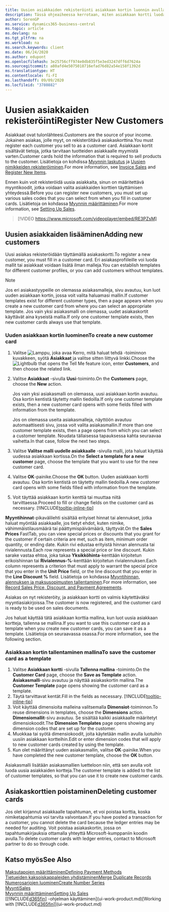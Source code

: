 ```yaml
---
title: Uusien asiakkaiden rekisteröinti asiakkaan kortin luonnin avulla | Microsoft Docs
description: Tässä ohjeaiheessa kerrotaan, miten asiakkaan kortti luodaan rekisteröimään tietoja kustakin uudesta asiakkaasta, jolle myyt.
author: SorenGP
ms.service: dynamics365-business-central
ms.topic: article
ms.devlang: na
ms.tgt_pltfrm: na
ms.workload: na
ms.search.keywords: client
ms.date: 06/24/2020
ms.author: edupont
ms.openlocfilehash: 3e25756cff974e0db835f5e3ed3247dff6d7624a
ms.sourcegitcommit: a80afd4e5075018716efad76d82a54e158f1392d
ms.translationtype: HT
ms.contentlocale: fi-FI
ms.lasthandoff: 09/09/2020
ms.locfileid: "3780882"
---
```

# <a name="register-new-customers"></a><span data-ttu-id="8b41c-103">Uusien asiakkaiden rekisteröinti</span><span class="sxs-lookup"><span data-stu-id="8b41c-103">Register New Customers</span></span>

<span data-ttu-id="8b41c-104">Asiakkaat ovat tulonlähteesi.</span><span class="sxs-lookup"><span data-stu-id="8b41c-104">Customers are the source of your income.</span></span> <span data-ttu-id="8b41c-105">Jokainen asiakas, jolle myyt, on rekisteröitävä asiakaskorttina.</span><span class="sxs-lookup"><span data-stu-id="8b41c-105">You must register each customer you sell to as a customer card.</span></span> <span data-ttu-id="8b41c-106">Asiakkaan kortit sisältävät tietoja, jotka tarvitaan tuotteiden asiakkaalle myymistä varten.</span><span class="sxs-lookup"><span data-stu-id="8b41c-106">Customer cards hold the information that is required to sell products to the customer.</span></span> <span data-ttu-id="8b41c-107">Lisätietoja on kohdissa [Myynnin laskutus](sales-how-invoice-sales.md) ja [Uusien nimikkeiden rekisteröiminen](inventory-how-register-new-items.md).</span><span class="sxs-lookup"><span data-stu-id="8b41c-107">For more information, see [Invoice Sales](sales-how-invoice-sales.md) and [Register New Items](inventory-how-register-new-items.md).</span></span>  

<span data-ttu-id="8b41c-108">Ennen kuin voit rekisteröidä uusia asiakkaita, sinun on määritettävä myyntikoodit, jotka voidaan valita asiakkaiden korttien täyttämisen yhteydessä.</span><span class="sxs-lookup"><span data-stu-id="8b41c-108">Before you can register new customers, you must set up various sales codes that you can select from when you fill in customer cards.</span></span> <span data-ttu-id="8b41c-109">Lisätietoja on kohdassa [Myynnin määrittäminen](sales-setup-sales.md).</span><span class="sxs-lookup"><span data-stu-id="8b41c-109">For more information, see [Setting Up Sales](sales-setup-sales.md).</span></span>

> [!VIDEO https://www.microsoft.com/videoplayer/embed/RE3PZsM]

## <a name="adding-new-customers"></a><span data-ttu-id="8b41c-110">Uusien asiakkaiden lisääminen</span><span class="sxs-lookup"><span data-stu-id="8b41c-110">Adding new customers</span></span>

<span data-ttu-id="8b41c-111">Uusi asiakas rekisteröidään täyttämällä asiakaskortti.</span><span class="sxs-lookup"><span data-stu-id="8b41c-111">To register a new customer, you must fill in a customer card.</span></span> <span data-ttu-id="8b41c-112">Eri asiakasprofiileille voi luoda mallit tai asiakkaat voidaan lisätä ilman malleja.</span><span class="sxs-lookup"><span data-stu-id="8b41c-112">You can establish templates for different customer profiles, or you can add customers without templates.</span></span>  

> [!NOTE]  
> <span data-ttu-id="8b41c-113">Jos eri asiakastyypeille on olemassa asiakasmalleja, sivu avautuu, kun luot uuden asiakkaan kortin, jossa voit valita haluamasi mallin.</span><span class="sxs-lookup"><span data-stu-id="8b41c-113">If customer templates exist for different customer types, then a page appears when you create a new customer card from where you can select an appropriate template.</span></span> <span data-ttu-id="8b41c-114">Jos vain yksi asiakasmalli on olemassa, uudet asiakaskortit käyttävät aina kyseistä mallia.</span><span class="sxs-lookup"><span data-stu-id="8b41c-114">If only one customer template exists, then new customer cards always use that template.</span></span>  

### <a name="to-create-a-new-customer-card"></a><span data-ttu-id="8b41c-115">Uuden asiakkaan kortin luominen</span><span class="sxs-lookup"><span data-stu-id="8b41c-115">To create a new customer card</span></span>

1. <span data-ttu-id="8b41c-116">Valitse ![Lamppu, joka avaa Kerro, mitä haluat tehdä -toiminnon](media/ui-search/search_small.png "Kerro, mitä haluat tehdä") kuvakkeen, syötä **Asiakkaat** ja valitse sitten liittyvä linkki.</span><span class="sxs-lookup"><span data-stu-id="8b41c-116">Choose the ![Lightbulb that opens the Tell Me feature](media/ui-search/search_small.png "Tell me what you want to do") icon, enter **Customers**, and then choose the related link.</span></span>  
2. <span data-ttu-id="8b41c-117">Valitse **Asiakkaat** -sivulla **Uusi**-toiminto.</span><span class="sxs-lookup"><span data-stu-id="8b41c-117">On the **Customers** page, choose the **New** action.</span></span>

    <span data-ttu-id="8b41c-118">Jos vain yksi asiakasmalli on olemassa, uusi asiakkaan kortin avautuu. Osa kortin kentistä täytetty mallin tiedoilla.</span><span class="sxs-lookup"><span data-stu-id="8b41c-118">If only one customer template exists, then a new customer card opens with some fields filled with information from the template.</span></span>

    <span data-ttu-id="8b41c-119">Jos on olemassa useita asiakasmalleja, näyttöön avautuu automaattisesti sivu, jossa voit valita asiakasmallin.</span><span class="sxs-lookup"><span data-stu-id="8b41c-119">If more than one customer template exists, then a page opens from which you can select a customer template.</span></span> <span data-ttu-id="8b41c-120">Noudata tällaisessa tapauksessa kahta seuraavaa vaihetta.</span><span class="sxs-lookup"><span data-stu-id="8b41c-120">In that case, follow the next two steps.</span></span>
3. <span data-ttu-id="8b41c-121">Valitse **Valitse malli uudelle asiakkaalle** -sivulla malli, jota haluat käyttää uudessa asiakkaan kortissa.</span><span class="sxs-lookup"><span data-stu-id="8b41c-121">On the **Select a template for a new customer** page, choose the template that you want to use for the new customer card.</span></span>
4. <span data-ttu-id="8b41c-122">Valitse **OK**-painike.</span><span class="sxs-lookup"><span data-stu-id="8b41c-122">Choose the **OK** button.</span></span> <span data-ttu-id="8b41c-123">Uuden asiakkaan kortti avautuu. Osa kortin kentistä on täytetty mallin tiedoilla.</span><span class="sxs-lookup"><span data-stu-id="8b41c-123">A new customer card opens with some fields filled with information from the template.</span></span>  
5. <span data-ttu-id="8b41c-124">Voit täyttää asiakkaan kortin kenttiä tai muuttaa niitä tarvittaessa.</span><span class="sxs-lookup"><span data-stu-id="8b41c-124">Proceed to fill or change fields on the customer card as necessary.</span></span> [!INCLUDE[tooltip-inline-tip](includes/tooltip-inline-tip_md.md)]

<span data-ttu-id="8b41c-125">**Myyntihinnat**-pikavälilehti sisältää erityiset hinnat tai alennukset, jotka haluat myöntää asiakkaalle, jos tietyt ehdot, kuten nimike, vähimmäistilausmäärä tai päättymispäivämäärä, täyttyvät.</span><span class="sxs-lookup"><span data-stu-id="8b41c-125">On the **Sales Prices** FastTab, you can view special prices or discounts that you grant for the customer if certain criteria are met, such as item, minimum order quantity, or ending date.</span></span> <span data-ttu-id="8b41c-126">Kukin rivi edustaa erityistä hinnan alennusta tai rivialennusta.</span><span class="sxs-lookup"><span data-stu-id="8b41c-126">Each row represents a special price or line discount.</span></span> <span data-ttu-id="8b41c-127">Kukin sarake vastaa ehtoa, joka takaa **Yksikköhinta**-kenttään kirjoitetun erikoishinnan tai **Rivialennus-%**-kenttään kirjoitetun rivialennuksen.</span><span class="sxs-lookup"><span data-stu-id="8b41c-127">Each column represents a criterion that must apply to warrant the special price that you enter in the **Unit Price** field, or the line discount that you enter in the **Line Discount %** field.</span></span> <span data-ttu-id="8b41c-128">Lisätietoja on kohdassa [Myyntihinnan, alennuksen ja maksusopimusten tallentaminen](sales-how-record-sales-price-discount-payment-agreements.md).</span><span class="sxs-lookup"><span data-stu-id="8b41c-128">For more information, see [Record Sales Price, Discount, and Payment Agreements](sales-how-record-sales-price-discount-payment-agreements.md).</span></span>

<span data-ttu-id="8b41c-129">Asiakas on nyt rekisteröity, ja asiakkaan kortti on valmis käytettäväksi myyntiasiakirjoissa.</span><span class="sxs-lookup"><span data-stu-id="8b41c-129">The customer is now registered, and the customer card is ready to be used on sales documents.</span></span>

<span data-ttu-id="8b41c-130">Jos haluat käyttää tätä asiakkaan korttia mallina, kun luot uusia asiakkaan kortteja, tallenna se mallina.</span><span class="sxs-lookup"><span data-stu-id="8b41c-130">If you want to use this customer card as a template when you create new customer cards, you can save it as a template.</span></span> <span data-ttu-id="8b41c-131">Lisätietoja on seuraavassa osassa.</span><span class="sxs-lookup"><span data-stu-id="8b41c-131">For more information, see the following section.</span></span>  

### <a name="to-save-the-customer-card-as-a-template"></a><span data-ttu-id="8b41c-132">Asiakkaan kortin tallentaminen mallina</span><span class="sxs-lookup"><span data-stu-id="8b41c-132">To save the customer card as a template</span></span>

1. <span data-ttu-id="8b41c-133">Valitse **Asiakkaan kortti** -sivulla **Tallenna mallina** -toiminto.</span><span class="sxs-lookup"><span data-stu-id="8b41c-133">On the **Customer Card** page, choose the **Save as Template** action.</span></span> <span data-ttu-id="8b41c-134">**Asiakasmalli**-sivu avautuu ja näyttää asiakaskortin mallina.</span><span class="sxs-lookup"><span data-stu-id="8b41c-134">The **Customer Template** page opens showing the customer card as a template.</span></span>
2. <span data-ttu-id="8b41c-135">Täytä tarvittavat kentät.</span><span class="sxs-lookup"><span data-stu-id="8b41c-135">Fill in the fields as necessary.</span></span> [!INCLUDE[tooltip-inline-tip](includes/tooltip-inline-tip_md.md)]
3. <span data-ttu-id="8b41c-136">Voit käyttää dimensioita malleina valitsemalla **Dimensiot**-toiminnon.</span><span class="sxs-lookup"><span data-stu-id="8b41c-136">To reuse dimensions in templates, choose the **Dimensions** action.</span></span> <span data-ttu-id="8b41c-137">**Dimensiomallit**-sivu avautuu. Se sisältää kaikki asiakkaalle määritetyt dimensiokoodit.</span><span class="sxs-lookup"><span data-stu-id="8b41c-137">The **Dimension Templates** page opens showing any dimension codes that are set up for the customer.</span></span>
4. <span data-ttu-id="8b41c-138">Muokkaa tai syötä dimensiokoodit, joita käytetään mallin avulla luotuihin uusiin asiakkaan kortteihin.</span><span class="sxs-lookup"><span data-stu-id="8b41c-138">Edit or enter dimension codes that will apply to new customer cards created by using the template.</span></span>  
5. <span data-ttu-id="8b41c-139">Kun olet määrittänyt uuden asiakasmallin, valitse **OK**-painike.</span><span class="sxs-lookup"><span data-stu-id="8b41c-139">When you have completed the new customer template, choose the **OK** button.</span></span>

<span data-ttu-id="8b41c-140">Asiakasmalli lisätään asiakasmallien luetteloon niin, että sen avulla voit luoda uusia asiakkaiden kortteja.</span><span class="sxs-lookup"><span data-stu-id="8b41c-140">The customer template is added to the list of customer templates, so that you can use it to create new customer cards.</span></span>

## <a name="deleting-customer-cards"></a><span data-ttu-id="8b41c-141">Asiakaskorttien poistaminen</span><span class="sxs-lookup"><span data-stu-id="8b41c-141">Deleting customer cards</span></span>

<span data-ttu-id="8b41c-142">Jos olet kirjannut asiakkaalle tapahtuman, et voi poistaa korttia, koska nimiketapahtumia voi tarvita valvontaan.</span><span class="sxs-lookup"><span data-stu-id="8b41c-142">If you have posted a transaction for a customer, you cannot delete the card because the ledger entries may be needed for auditing.</span></span> <span data-ttu-id="8b41c-143">Voit poistaa asiakaskortin, jossa on tapahtumakirjauksia ottamalla yhteyttä Microsoft-kumppaniin koodin avulla.</span><span class="sxs-lookup"><span data-stu-id="8b41c-143">To delete customer cards with ledger entries, contact to Microsoft partner to do so through code.</span></span>  

## <a name="see-also"></a><span data-ttu-id="8b41c-144">Katso myös</span><span class="sxs-lookup"><span data-stu-id="8b41c-144">See Also</span></span>

[<span data-ttu-id="8b41c-145">Maksutapojen määrittäminen</span><span class="sxs-lookup"><span data-stu-id="8b41c-145">Defining Payment Methods</span></span>](finance-payment-methods.md)  
[<span data-ttu-id="8b41c-146">Tietueiden kaksoiskappaleiden yhdistäminen</span><span class="sxs-lookup"><span data-stu-id="8b41c-146">Merge Duplicate Records</span></span>](sales-how-merge-duplicate-records.md)  
[<span data-ttu-id="8b41c-147">Numerosarjojen luominen</span><span class="sxs-lookup"><span data-stu-id="8b41c-147">Create Number Series</span></span>](ui-create-number-series.md)  
[<span data-ttu-id="8b41c-148">Myynti</span><span class="sxs-lookup"><span data-stu-id="8b41c-148">Sales</span></span>](sales-manage-sales.md)  
[<span data-ttu-id="8b41c-149">Myynnin määrittäminen</span><span class="sxs-lookup"><span data-stu-id="8b41c-149">Setting Up Sales</span></span>](sales-setup-sales.md)  
<span data-ttu-id="8b41c-150">[[!INCLUDE[d365fin](includes/d365fin_md.md)] -ohjelman käyttäminen](ui-work-product.md)</span><span class="sxs-lookup"><span data-stu-id="8b41c-150">[Working with [!INCLUDE[d365fin](includes/d365fin_md.md)]](ui-work-product.md)</span></span>  
